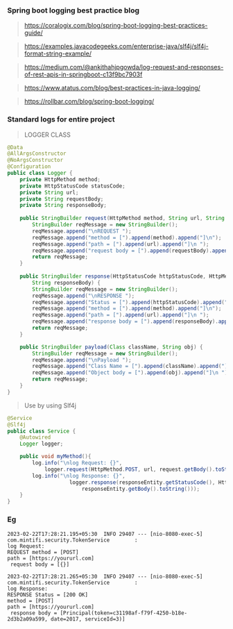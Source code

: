 ### Spring boot logging best practice blog 
> https://coralogix.com/blog/spring-boot-logging-best-practices-guide/

> https://examples.javacodegeeks.com/enterprise-java/slf4j/slf4j-format-string-example/

> https://medium.com/@ankithahjpgowda/log-request-and-responses-of-rest-apis-in-springboot-c13f9bc7903f

> https://www.atatus.com/blog/best-practices-in-java-logging/

> https://rollbar.com/blog/spring-boot-logging/


### Standard logs for entire project 

> LOGGER CLASS
``` JAVA
@Data
@AllArgsConstructor
@NoArgsConstructor
@Configuration
public class Logger {
    private HttpMethod method;
    private HttpStatusCode statusCode;
    private String url;
    private String requestBody;
    private String responseBody;
    
    public StringBuilder request(HttpMethod method, String url, String requestBody) {
        StringBuilder reqMessage = new StringBuilder();
        reqMessage.append("\nREQUEST ");
        reqMessage.append("method = [").append(method).append("]\n");
        reqMessage.append("path = [").append(url).append("]\n ");
        reqMessage.append("request body = [").append(requestBody).append("]\n ");
        return reqMessage;
    }
    
    public StringBuilder response(HttpStatusCode httpStatusCode, HttpMethod method, String url,
        String responseBody) {
        StringBuilder reqMessage = new StringBuilder();
        reqMessage.append("\nRESPONSE ");
        reqMessage.append("Status = [").append(httpStatusCode).append("]\n");
        reqMessage.append("method = [").append(method).append("]\n");
        reqMessage.append("path = [").append(url).append("]\n ");
        reqMessage.append("response body = [").append(responseBody).append("]\n ");
        return reqMessage;
    }

    public StringBuilder payload(Class className, String obj) {
        StringBuilder reqMessage = new StringBuilder();
        reqMessage.append("\nPayload ");
        reqMessage.append("Class Name = [").append(className).append("]\n");
        reqMessage.append("Object body = [").append(obj).append("]\n ");
        return reqMessage;
    }
}
```

> Use by using Slf4j

``` JAVA
@Service
@Slf4j
public class Service {
    @Autowired
    Logger logger;

    public void myMethod(){
        log.info("\nlog Request: {}",
            logger.request(HttpMethod.POST, url, request.getBody().toString()));
        log.info("\nlog Response: {}",
                    logger.response(responseEntity.getStatusCode(), HttpMethod.POST, url,
                        responseEntity.getBody().toString()));
    }
}
```

### Eg
``` Text
2023-02-22T17:28:21.195+05:30  INFO 29407 --- [nio-8080-exec-5] com.mintifi.security.TokenService        : 
log Request: 
REQUEST method = [POST]
path = [https://yoururl.com]
 request body = [{}]

2023-02-22T17:28:21.265+05:30  INFO 29407 --- [nio-8080-exec-5] com.mintifi.security.TokenService        : 
log Response: 
RESPONSE Status = [200 OK]
method = [POST]
path = [https://yoururl.com]
 response body = [Principal(token=c31198af-f79f-4250-b18e-2d3b2a09a599, date=2017, serviceId=3)]
 ```
